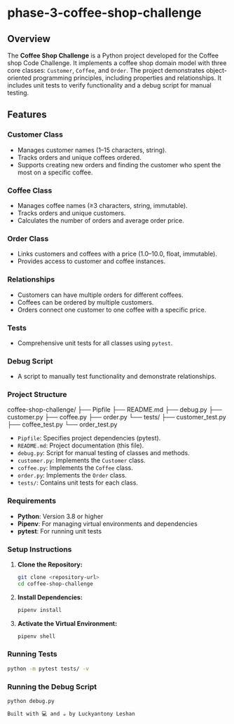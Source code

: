# phase-3-coffee-shop-challenge

## Overview
The **Coffee Shop Challenge** is a Python project developed for the Coffee shop Code Challenge. It implements a coffee shop domain model with three core classes: `Customer`, `Coffee`, and `Order`. The project demonstrates object-oriented programming principles, including  properties and relationships. It includes unit tests to verify functionality and a debug script for manual testing.

## Features

### Customer Class
- Manages customer names (1–15 characters, string).
- Tracks orders and unique coffees ordered.
- Supports creating new orders and finding the customer who spent the most on a specific coffee.

### Coffee Class
- Manages coffee names (≥3 characters, string, immutable).
- Tracks orders and unique customers.
- Calculates the number of orders and average order price.

### Order Class
- Links customers and coffees with a price (1.0–10.0, float, immutable).
- Provides access to customer and coffee instances.

### Relationships
- Customers can have multiple orders for different coffees.
- Coffees can be ordered by multiple customers.
- Orders connect one customer to one coffee with a specific price.

### Tests
- Comprehensive unit tests for all classes using `pytest`.

### Debug Script
- A script to manually test functionality and demonstrate relationships.

### Project Structure

coffee-shop-challenge/
├── Pipfile
├── README.md
├── debug.py
├── customer.py
├── coffee.py
├── order.py
└── tests/
├── customer_test.py
├── coffee_test.py
└── order_test.py


- `Pipfile`: Specifies project dependencies (pytest).
- `README.md`: Project documentation (this file).
- `debug.py`: Script for manual testing of classes and methods.
- `customer.py`: Implements the `Customer` class.
- `coffee.py`: Implements the `Coffee` class.
- `order.py`: Implements the `Order` class.
- `tests/`: Contains unit tests for each class.

### Requirements

- **Python**: Version 3.8 or higher  
- **Pipenv**: For managing virtual environments and dependencies  
- **pytest**: For running unit tests

### Setup Instructions

1. **Clone the Repository:**
   ```bash
   git clone <repository-url>
   cd coffee-shop-challenge
2. **Install Dependencies:**
   ```bash
   pipenv install
4. **Activate the Virtual Environment:**
   ```bash
   pipenv shell

### Running Tests
```bash
python -m pytest tests/ -v
```
### Running the Debug Script
```bash
python debug.py

Built with 💻 and ☕ by Luckyantony Leshan